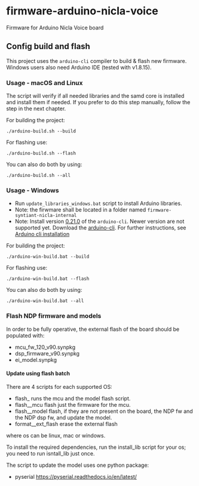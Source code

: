# firmware-arduino-nicla-voice
Firmware for Arduino Nicla Voice board

## Config build and flash

This project uses the `arduino-cli` compiler to build & flash new firmware. Windows users also need Arduino IDE (tested with v1.8.15).

### Usage - macOS and Linux

The script will verify if all needed libraries and the samd core is installed and install them if needed. If you prefer to do this 
step manually, follow the step in the next chapter.

For building the project:

```
./arduino-build.sh --build
```


For flashing use:

```
./arduino-build.sh --flash
```


You can also do both by using:
```
./arduino-build.sh --all
```

### Usage - Windows

* Run `update_libraries_windows.bat` script to install Arduino libraries.
* Note: the firwmare shall be located in a folder named `firmware-syntiant-nicla-internal`
* Note: Install version [0.21.0](https://github.com/arduino/arduino-cli/releases/tag/0.21.0) of the `arduino-cli`. Newer version are not supported yet. Download the [arduino-cli](https://github.com/arduino/arduino-cli/releases/download/0.21.0/arduino-cli_0.21.0_Windows_64bit.zip). For further instructions, see [Arduino cli installation](https://arduino.github.io/arduino-cli/0.21/installation/#download)

For building the project:

```
./arduino-win-build.bat --build
```


For flashing use:

```
./arduino-win-build.bat --flash
```


You can also do both by using:
```
./arduino-win-build.bat --all
```


### Flash NDP firmware and models

In order to be fully operative, the external flash of the board should be populated with:
- mcu_fw_120_v90.synpkg
- dsp_firmware_v90.synpkg
- ei_model.synpkg

#### Update using flash batch

There are 4 scripts for each supported OS:
- flash_<os> runs the mcu and the model flash script.
- flash_<os>_mcu flash just the firmware for the mcu.
- flash_<os>_model flash, if they are not present on the board, the NDP fw and the NDP dsp fw, and update the model.
- format_<os>_ext_flash erase the external flash

where os can be linux, mac or windows.

To install the required dependencies, run the install_lib script for your os; you need to run isntall_lib just once.

The script to update the model uses one python package:
- pyserial https://pyserial.readthedocs.io/en/latest/
